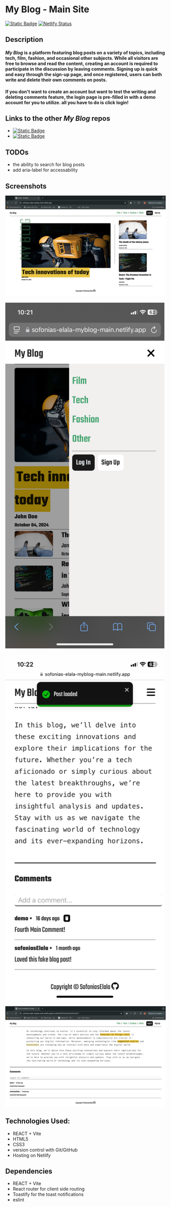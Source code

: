 # My Blog - Main Site

[![Static Badge](https://img.shields.io/badge/Live%20Demo-blue)](https://sofonias-elala-myblog-main.netlify.app/) [![Netlify Status](https://api.netlify.com/api/v1/badges/fee63ebb-b77f-46a3-98d7-5a26500a31e0/deploy-status)](https://app.netlify.com/sites/sofonias-elala-myblog-main/deploys)


## Description
#### ***My Blog*** is a platform featuring blog posts on a variety of topics, including tech, film, fashion, and occasional other subjects. While all visitors are free to browse and read the content, creating an account is required to participate in the discussion by leaving comments. Signing up is quick and easy through the sign-up page, and once registered, users can both write and delete their own comments on posts.
#### If you don't want to create an account but want to test the writing and deleting comments feature, the login page is pre-filled in with a demo account for you to utilize. all you have to do is click login!

## Links to the other ***My Blog*** repos
 * [![Static Badge](https://img.shields.io/badge/Content%20Management%20System-green)](https://github.com/sofoniasElala/blog-content-management-system)
 * [![Static Badge](https://img.shields.io/badge/Rest%20API-green)](https://github.com/sofoniasElala/blog_rest_api)

## TODOs 
 * the ability to search for blog posts
 * add aria-label for accessability

## Screenshots
![Homepage](public/myBlog_main_screenshot_1.png) 
&nbsp;&nbsp;&nbsp;&nbsp;&nbsp;&nbsp;&nbsp;&nbsp;&nbsp;
<img src="public/myBlog_main_mobile_screenshot_3.png" alt="Homepage mobile" width="500"/> 
&nbsp;&nbsp;&nbsp;&nbsp;&nbsp;&nbsp;&nbsp;&nbsp;&nbsp;
<img src="public/myBlog_main_mobile_screenshot_2.png" alt="comment section mobile" width="500"/>

![comment section](public/myBlog_main_screenshot_2.png)


## Technologies Used:
* REACT + Vite
* HTML5
* CSS3
* version control with Git/GitHub
* Hosting on Netlify

## Dependencies
* REACT + Vite
* React router for client side routing
* Toastify for the toast notifications
* eslint